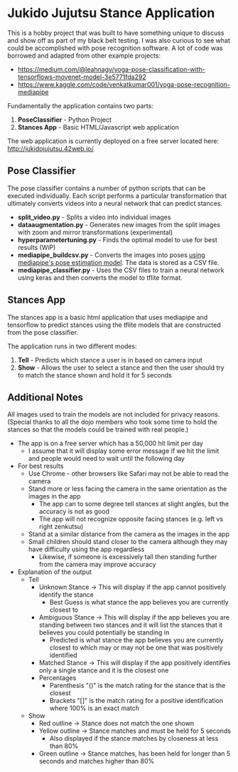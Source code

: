 # Jukido Jujutsu Stance Application
This is a hobby project that was built to have something unique to discuss and show off as part of my black belt testing.  I was also curious to see what could be accomplished with pose recognition software.  A lot of code was borrowed and adapted from other example projects:
* https://medium.com/@leahnagy/yoga-pose-classification-with-tensorflows-movenet-model-3e5771fda292
* https://www.kaggle.com/code/venkatkumar001/yoga-pose-recognition-mediapipe


Fundamentally the application contains two parts:
1. **PoseClassifier** - Python Project
2. **Stances App** - Basic HTML/Javascript web application

The web application is currently deployed on a free server located here: http://jukidojujutsu.42web.io/

## Pose Classifier
The pose classifier contains a number of python scripts that can be executed individually.  Each script performs a particular transformation that ultimately converts videos into a neural network that can predict stances.

* **split_video.py** - Splits a video into individual images
* **dataaugmentation.py** - Generates new images from the split images with zoom and mirror transformations (experimental)
* **hyperparametertuning.py** - Finds the optimal model to use for best results (WiP)
* **mediapipe_buildcsv.py** - Converts the images into poses [using mediapipe's pose estimation model](https://google.github.io/mediapipe/solutions/pose.html).  The data is stored as a CSV file.
* **mediapipe_classifier.py** - Uses the CSV files to train a neural network using keras and then converts the model to tflite format.

## Stances App
The stances app is a basic html application that uses mediapipe and tensorflow to predict stances using the tflite models that are constructed from the pose classifier.

The application runs in two different modes:
1. **Tell** - Predicts which stance a user is in based on camera input
2. **Show** - Allows the user to select a stance and then the user should try to match the stance shown and hold it for 5 seconds


## Additional Notes
All images used to train the models are not included for privacy reasons. (Special thanks to all the dojo members who took some time to hold the stances so that the models could be trained with real people.)

* The app is on a free server which has a 50,000 hit limit per day
  * I assume that it will display some error message if we hit the limit and people would need to wait until the following day
* For best results
  * Use Chrome - other browsers like Safari may not be able to read the camera
  * Stand more or less facing the camera in the same orientation as the images in the app
    * The app can to some degree tell stances at slight angles, but the accuracy is not as good
    * The app will not recognize opposite facing stances (e.g. left vs right zenkutsu)
  * Stand at a similar distance from the camera as the images in the app
  * Small children should stand closer to the camera although they may have difficulty using the app regardless
    * Likewise, if someone is excessively tall then standing further from the camera may improve accuracy
* Explanation of the output
  * Tell
    * Unknown Stance -> This will display if the app cannot positively identify the stance
      * Best Guess is what stance the app believes you are currently closest to
    * Ambiguous Stance -> This will display if the app believes you are standing between two stances and it will list the stances that it believes you could potentially be standing in
      * Predicted is what stance the app believes you are currently closest to which may or may not be one that was positively identified
    * Matched Stance -> This will display if the app positively identifies only a single stance and it is the closest one
    * Percentages
      * Parenthesis "()" is the match rating for the stance that is the closest 
      * Brackets "[]" is the match rating for a positive identification where 100% is an exact match
  * Show
    * Red outline -> Stance does not match the one shown
    * Yellow outline -> Stance matches and must be held for 5 seconds
      * Also displayed if the stance matches by closeness at less than 80%
    * Green outline -> Stance matches, has been held for longer than 5 seconds and matches higher than 80%
